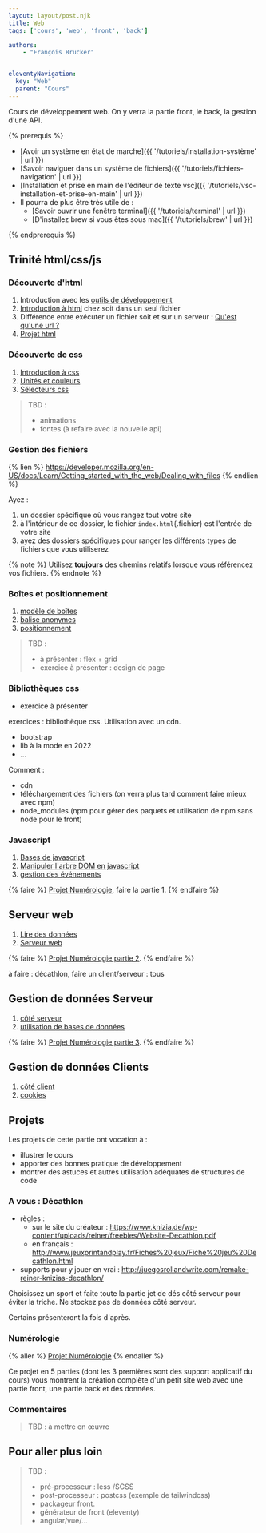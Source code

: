 ```yaml
---
layout: layout/post.njk
title: Web
tags: ['cours', 'web', 'front', 'back']

authors:
    - "François Brucker"


eleventyNavigation:
  key: "Web"
  parent: "Cours"
---
```


<!-- début résumé -->

Cours de développement web. On y verra la partie front, le back, la gestion d'une API.

<!-- fin résumé -->
{% prerequis %}

* [Avoir un système en état de marche]({{ '/tutoriels/installation-système' | url }})
* [Savoir naviguer dans un système de fichiers]({{ '/tutoriels/fichiers-navigation' | url }})
* [Installation et prise en main de l'éditeur de texte vsc]({{ '/tutoriels/vsc-installation-et-prise-en-main' | url }})
* Il pourra de plus être très utile de :
  * [Savoir ouvrir une fenêtre terminal]({{ '/tutoriels/terminal'  | url }})
  * [D'installez brew si vous êtes sous mac]({{ '/tutoriels/brew'  | url }})

{% endprerequis %}

## <span id="trinité"><span>  Trinité html/css/js

### Découverte d'html

1. Introduction avec les [outils de développement](./outils-de-développement/)
2. [Introduction à html](./html-introduction) chez soit dans un seul fichier
3. Différence entre exécuter un fichier soit et sur un serveur : [Qu'est qu'une url ?](./anatomie-url)
4. [Projet html](./projet-html)

### Découverte de css

1. [Introduction à css](./css-introduction)
2. [Unités et couleurs](./unités-couleurs)
3. [Sélecteurs css](./sélecteurs-css)

> TBD :
>
> * animations
> * fontes (à refaire avec la nouvelle api)

### Gestion des fichiers

{% lien %}
<https://developer.mozilla.org/en-US/docs/Learn/Getting_started_with_the_web/Dealing_with_files>
{% endlien %}

Ayez :

1. un dossier spécifique où vous rangez tout votre site
2. à l'intérieur de ce dossier, le fichier `index.html`{.fichier} est l'entrée de votre site
3. ayez des dossiers spécifiques pour ranger les différents types de fichiers que vous utiliserez

{% note %}
Utilisez **toujours** des chemins relatifs lorsque vous référencez vos fichiers.
{% endnote %}

### Boîtes et positionnement

1. [modèle de boîtes](./modèle-boites)
2. [balise anonymes](./balises-anonymes)
3. [positionnement](./positionnement)

> TBD :
>
> * à présenter : flex + grid
> * exercice à présenter : design de page

### Bibliothèques css

* exercice à présenter

exercices : bibliothèque css. Utilisation avec un cdn.

* bootstrap
* lib à la mode en 2022
* ...

Comment :

* cdn
* téléchargement des fichiers (on verra plus tard comment faire mieux avec npm)
* node_modules (npm pour gérer des paquets et utilisation de npm sans node pour le front)

### Javascript

1. [Bases de javascript](./javascript-bases)
2. [Manipuler l'arbre DOM en javascript](./javascript-dom)
3. [gestion des événements](./javascript-événements)

{% faire %}
[Projet Numérologie](projet-numerologie), faire la partie 1.
{% endfaire %}

## <span id="serveur"><span> Serveur web

1. [Lire des données](lire-données)
2. [Serveur web](serveur-web)

{% faire %}
[Projet Numérologie partie 2](projet-numerologie/partie-2-serveur/).
{% endfaire %}

à faire : décathlon, faire un client/serveur : tous

## <span id="données"><span> Gestion de données Serveur

1. [côté serveur](./gestion-données-serveur)
2. [utilisation de bases de données](bases-de-données)

{% faire %}
[Projet Numérologie partie 3](projet-numerologie/partie-3-données/).
{% endfaire %}

## <span id="données"><span> Gestion de données Clients

1. [côté client](./gestion-données-client)
2. [cookies](./gestion-données-cookies)

## Projets

Les projets de cette partie ont vocation à :

* illustrer le cours
* apporter des bonnes pratique de développement
* montrer des astuces et autres utilisation adéquates de structures de code

### A vous : Décathlon

* règles :
  * sur le site du créateur : <https://www.knizia.de/wp-content/uploads/reiner/freebies/Website-Decathlon.pdf>
  * en français : <http://www.jeuxprintandplay.fr/Fiches%20jeux/Fiche%20jeu%20Decathlon.html>
* supports pour y jouer en vrai : <http://juegosrollandwrite.com/remake-reiner-knizias-decathlon/>

Choisissez un sport et faite toute la partie jet de dés côté serveur pour éviter la triche.
Ne stockez pas de données côté serveur.

Certains présenteront la fois d'après.

### Numérologie

{% aller %}
[Projet Numérologie](projet-numerologie)
{% endaller %}

Ce projet en 5 parties (dont les 3 premières sont des support applicatif du cours) vous montrent la création complète d'un petit site web avec une partie front, une partie back et des données.

### Commentaires

> TBD : à mettre en œuvre

## Pour aller plus loin

> TBD :
>
> * pré-processeur : less /SCSS
> * post-processeur : postcss (exemple de tailwindcss)
> * packageur front.
> * générateur de front (eleventy)
> * angular/vue/...
